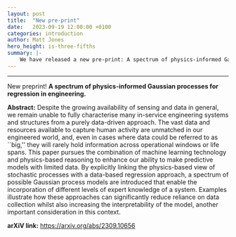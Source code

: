 ```yaml
---
layout: post
title:  "New pre-print"
date:   2023-09-19 12:00:00 +0100
categories: introduction
author: Matt Jones
hero_height: is-three-fifths
summary: |-
    We have released a new pre-print: A spectrum of physics-informed Gaussian processes for regression in engineering.
---
```

---

New preprint! **A spectrum of physics-informed Gaussian processes for regression in engineering.**

**Abstract:**
Despite the growing availability of sensing and data in general, we remain unable to fully characterise many in-service engineering systems and structures from a purely data-driven approach. The vast data and resources available to capture human activity are unmatched in our engineered world, and, even in cases where data could be referred to as ``big,'' they will rarely hold information across operational windows or life spans. This paper pursues the combination of machine learning technology and physics-based reasoning to enhance our ability to make predictive models with limited data. By explicitly linking the physics-based view of stochastic processes with a data-based regression approach, a spectrum of possible Gaussian process models are introduced that enable the incorporation of different levels of expert knowledge of a system. Examples illustrate how these approaches can significantly reduce reliance on data collection whilst also increasing the interpretability of the model, another important consideration in this context.

**arXiV link:** https://arxiv.org/abs/2309.10656

